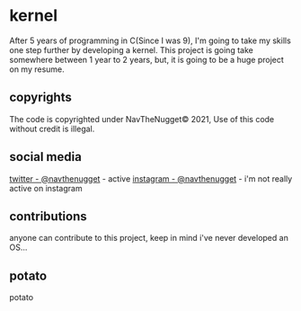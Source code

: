# kernel
After 5 years of programming in C(Since I was 9), I'm going to take my skills one step further by developing a kernel. This project is going take somewhere between 1 year to 2 years, but, it is going to be a huge project on my resume.

## copyrights
The code is copyrighted under NavTheNugget&copy; 2021, Use of this code without credit is illegal.

## social media
[twitter - @navthenugget](https://twitter.com/navthenugget/) - active
[instagram - @navthenugget](https://instagram.com/navthenugget/) - i'm not really active on instagram

## contributions
anyone can contribute to this project, keep in mind i've never developed an OS...

## potato
potato

